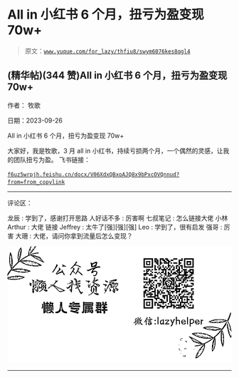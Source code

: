 # All in 小红书 6 个月，扭亏为盈变现 70w+

> 原文：[`www.yuque.com/for_lazy/thfiu8/swym6076kes8qgl4`](https://www.yuque.com/for_lazy/thfiu8/swym6076kes8qgl4)

## (精华帖)(344 赞)All in 小红书 6 个月，扭亏为盈变现 70w+

作者： 牧歌

日期：2023-09-26

All in 小红书 6 个月，扭亏为盈变现 70w+

大家好，我是牧歌，3 月 all in 小红书，持续亏损两个月，一个偶然的灵感，让我的团队扭亏为盈。
飞书链接：

[`f6uz5wrpjh.feishu.cn/docx/V06XdxQBxoAJQ8x9bPxcOVQnnud?from=from_copylink`](https://f6uz5wrpjh.feishu.cn/docx/V06XdxQBxoAJQ8x9bPxcOVQnnud?from=from_copylink)

* * *

评论区：

龙辰 : 学到了，感谢打开思路
人好话不多 : 厉害啊
七叔笔记 : 怎么链接大佬
小林 Arthur : 大佬 链接
Jeffrey : 太牛了[强][强][强]
Leo : 学到了，很有启发
强哥 : 厉害
大珊 : 大佬，请问你拿到流量后怎么变现？

![](img/1c37d505930596d12a88ab23e11aa07a.png)

* * *